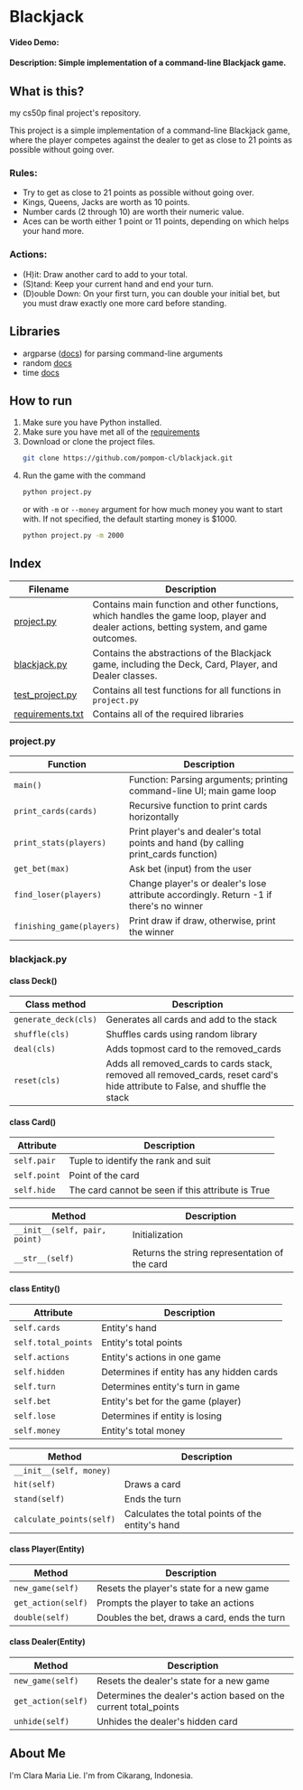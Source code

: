 # Blackjack
#### Video Demo:  <URL HERE>
#### Description: Simple implementation of a command-line Blackjack game.

## What is this?
my cs50p final project's repository.

This project is a simple implementation of a command-line Blackjack game, where the player competes against the dealer to get as close to 21 points as possible without going over.

### Rules:
- Try to get as close to 21 points as possible without going over.
- Kings, Queens, Jacks are worth as 10 points.
- Number cards (2 through 10) are worth their numeric value.
- Aces can be worth either 1 point or 11 points, depending on which helps your hand more.

### Actions:
- (H)it: Draw another card to add to your total.
- (S)tand: Keep your current hand and end your turn.
- (D)ouble Down: On your first turn, you can double your initial bet, but you must draw exactly one more card before standing.


## Libraries

- argparse ([docs](https://docs.python.org/3/library/argparse.html)) for parsing command-line arguments
- random [docs](https://docs.python.org/3/library/random.html)
- time [docs](https://docs.python.org/3/library/time.html)

## How to run

1. Make sure you have Python installed.
1. Make sure you have met all of the [requirements](https://github.com/pompom-cl/blackjack/blob/main/requirements.txt)
1. Download or clone the project files.
    ``` sh
    git clone https://github.com/pompom-cl/blackjack.git
    ```
1. Run the game with the command
    ``` sh
    python project.py
    ```
    or with `-m` or `--money` argument for how much money you want to start with. If not specified, the default starting money is $1000.
    ``` sh
    python project.py -m 2000
    ```


## Index
| Filename | Description |
| --- | --- |
| [project.py](https://github.com/pompom-cl/blackjack/blob/main/README.md#projectpy) | Contains main function and other functions, which handles the game loop, player and dealer actions, betting system, and game outcomes. |
| [blackjack.py](https://github.com/pompom-cl/blackjack/blob/main/README.md#blackjackpy) | Contains the abstractions of the Blackjack game, including the Deck, Card, Player, and Dealer classes. |
| [test_project.py](https://github.com/pompom-cl/blackjack/blob/main/README.md#test_projectpy) | Contains all test functions for all functions in `project.py` |
| [requirements.txt](https://github.com/pompom-cl/blackjack/blob/main/README.md#libraries) | Contains all of the required libraries |

### project.py

| Function | Description |
| --- | --- |
| `main()` | Function: Parsing arguments; printing command-line UI; main game loop |
| `print_cards(cards)` | Recursive function to print cards horizontally |
| `print_stats(players)` | Print player's and dealer's total points and hand (by calling print_cards function) |
| `get_bet(max)` | Ask bet (input) from the user |
| `find_loser(players)` | Change player's or dealer's lose attribute accordingly. Return -1 if there's no winner |
| `finishing_game(players)` | Print draw if draw, otherwise, print the winner |

### blackjack.py

#### class Deck()

| Class method | Description |
| --- | --- |
| `generate_deck(cls)` | Generates all cards and add to the stack |
| `shuffle(cls)` | Shuffles cards using random library |
| `deal(cls)` | Adds topmost card to the removed_cards |
| `reset(cls)` | Adds all removed_cards to cards stack, removed all removed_cards, reset card's hide attribute to False, and shuffle the stack |

#### class Card()

| Attribute | Description |
| --- | --- |
| `self.pair` | Tuple to identify the rank and suit |
| `self.point` | Point of the card |
| `self.hide` | The card cannot be seen if this attribute is True |


| Method | Description |
| --- | --- |
| `__init__(self, pair, point)` | Initialization |
| `__str__(self)` | Returns the string representation of the card |

#### class Entity()

| Attribute | Description |
| --- | --- |
| `self.cards` | Entity's hand |
| `self.total_points` | Entity's total points |
| `self.actions` | Entity's actions in one game |
| `self.hidden` | Determines if entity has any hidden cards |
| `self.turn` | Determines entity's turn in game |
| `self.bet` | Entity's bet for the game (player) |
| `self.lose` | Determines if entity is losing |
| `self.money` | Entity's total money |


| Method | Description |
| --- | --- |
| `__init__(self, money)` |  |
| `hit(self)` | Draws a card |
| `stand(self)` | Ends the turn |
| `calculate_points(self)` | Calculates the total points of the entity's hand |

#### class Player(Entity)

| Method | Description |
| --- | --- |
| `new_game(self)` | Resets the player's state for a new game |
| `get_action(self)` | Prompts the player to take an actions |
| `double(self)` | Doubles the bet, draws a card, ends the turn |

#### class Dealer(Entity)

| Method | Description |
| --- | --- |
| `new_game(self)` | Resets the dealer's state for a new game |
| `get_action(self)` | Determines the dealer's action based on the current total_points |
| `unhide(self)` | Unhides the dealer's hidden card |

## About Me

I'm Clara Maria Lie. I'm from Cikarang, Indonesia.
